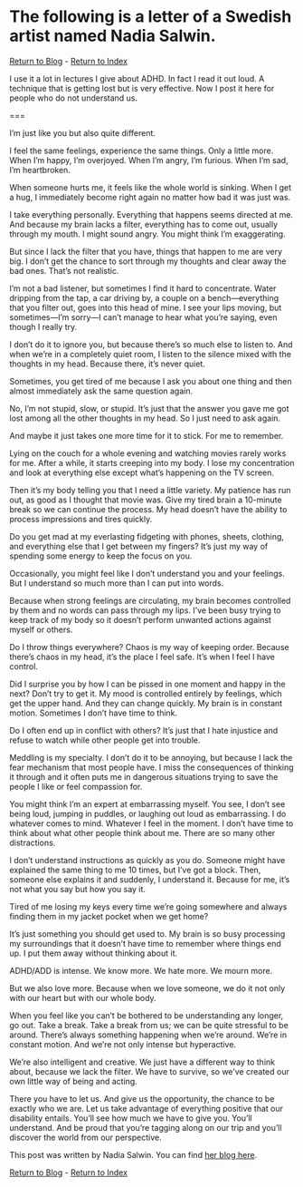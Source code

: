 # The following is a letter of a Swedish artist named Nadia Salwin. 

[Return to Blog](/blog) - [Return to Index](/)

I use it a lot in lectures I give about ADHD. In fact I read it out loud. A technique that is getting lost but is very effective. Now I post it here for people who do not understand us.

===

I’m just like you but also quite different.

I feel the same feelings, experience the same things. Only a little more. When I’m happy, I’m overjoyed. When I’m angry, I’m furious. When I’m sad, I’m heartbroken.

When someone hurts me, it feels like the whole world is sinking. When I get a hug, I immediately become right again no matter how bad it was just was.

I take everything personally. Everything that happens seems directed at me. And because my brain lacks a filter, everything has to come out, usually through my mouth. I might sound angry. You might think I’m exaggerating.

But since I lack the filter that you have, things that happen to me are very big. I don’t get the chance to sort through my thoughts and clear away the bad ones. That’s not realistic.

I’m not a bad listener, but sometimes I find it hard to concentrate. Water dripping from the tap, a car driving by, a couple on a bench—everything that you filter out, goes into this head of mine. I see your lips moving, but sometimes—I’m sorry—I can’t manage to hear what you’re saying, even though I really try.

I don’t do it to ignore you, but because there’s so much else to listen to. And when we’re in a completely quiet room, I listen to the silence mixed with the thoughts in my head. Because there, it’s never quiet.

Sometimes, you get tired of me because I ask you about one thing and then almost immediately ask the same question again.

No, I’m not stupid, slow, or stupid. It’s just that the answer you gave me got lost among all the other thoughts in my head. So I just need to ask again.

And maybe it just takes one more time for it to stick. For me to remember.

Lying on the couch for a whole evening and watching movies rarely works for me. After a while, it starts creeping into my body. I lose my concentration and look at everything else except what’s happening on the TV screen.

Then it’s my body telling you that I need a little variety. My patience has run out, as good as I thought that movie was. Give my tired brain a 10-minute break so we can continue the process. My head doesn’t have the ability to process impressions and tires quickly.

Do you get mad at my everlasting fidgeting with phones, sheets, clothing, and everything else that I get between my fingers? It’s just my way of spending some energy to keep the focus on you.

Occasionally, you might feel like I don’t understand you and your feelings. But I understand so much more than I can put into words.

Because when strong feelings are circulating, my brain becomes controlled by them and no words can pass through my lips. I’ve been busy trying to keep track of my body so it doesn’t perform unwanted actions against myself or others.

Do I throw things everywhere? Chaos is my way of keeping order. Because there’s chaos in my head, it’s the place I feel safe. It’s when I feel I have control.

Did I surprise you by how I can be pissed in one moment and happy in the next? Don’t try to get it. My mood is controlled entirely by feelings, which get the upper hand. And they can change quickly. My brain is in constant motion. Sometimes I don’t have time to think.

Do I often end up in conflict with others? It’s just that I hate injustice and refuse to watch while other people get into trouble.

Meddling is my specialty. I don’t do it to be annoying, but because I lack the fear mechanism that most people have. I miss the consequences of thinking it through and it often puts me in dangerous situations trying to save the people I like or feel compassion for.

You might think I’m an expert at embarrassing myself. You see, I don’t see being loud, jumping in puddles, or laughing out loud as embarrassing. I do whatever comes to mind. Whatever I feel in the moment. I don’t have time to think about what other people think about me. There are so many other distractions.

I don’t understand instructions as quickly as you do. Someone might have explained the same thing to me 10 times, but I’ve got a block. Then, someone else explains it and suddenly, I understand it. Because for me, it’s not what you say but how you say it.

Tired of me losing my keys every time we’re going somewhere and always finding them in my jacket pocket when we get home?

It’s just something you should get used to. My brain is so busy processing my surroundings that it doesn’t have time to remember where things end up. I put them away without thinking about it.

ADHD/ADD is intense. We know more. We hate more. We mourn more.

But we also love more. Because when we love someone, we do it not only with our heart but with our whole body.

When you feel like you can’t be bothered to be understanding any longer, go out. Take a break. Take a break from us; we can be quite stressful to be around. There’s always something happening when we’re around. We’re in constant motion. And we’re not only intense but hyperactive.

We’re also intelligent and creative. We just have a different way to think about, because we lack the filter. We have to survive, so we’ve created our own little way of being and acting.

There you have to let us. And give us the opportunity, the chance to be exactly who we are. Let us take advantage of everything positive that our disability entails. You’ll see how much we have to give you. You’ll understand. And be proud that you’re tagging along on our trip and you’ll discover the world from our perspective.

This post was written by Nadia Salwin. You can find [her blog here](http://blogg.improveme.se/mardromsmorsan/).

[Return to Blog](/blog) - [Return to Index](/)